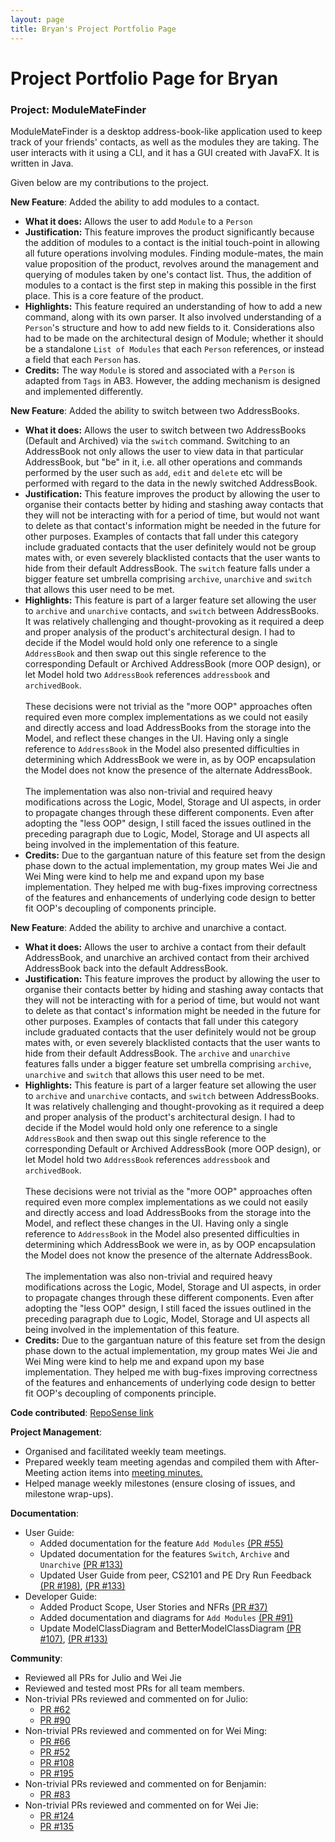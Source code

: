 ```yaml
---
layout: page
title: Bryan's Project Portfolio Page
---
```

# Project Portfolio Page for Bryan

### Project: ModuleMateFinder

ModuleMateFinder is a desktop address-book-like application used to keep track of your friends' contacts, as well as the modules they are taking. The user interacts with it using a CLI, and it has a GUI created with JavaFX. It is written in Java.

Given below are my contributions to the project.

**New Feature**: Added the ability to add modules to a contact.
   - **What it does:** Allows the user to add `Module` to a `Person`
   - **Justification:** This feature improves the product significantly because the addition of modules to a contact is the initial touch-point in allowing all future operations involving modules. Finding module-mates, the main value proposition of the product, revolves around the management and querying of modules taken by one's contact list. Thus, the addition of modules to a contact is the first step in making this possible in the first place. This is a core feature of the product.
   - **Highlights:** This feature required an understanding of how to add a new command, along with its own parser. It also involved understanding of a `Person`'s structure and how to add new fields to it. Considerations also had to be made on the architectural design of Module; whether it should be a standalone `List of Modules` that each `Person` references, or instead a field that each `Person` has.
   - **Credits:** The way `Module` is stored and associated with a `Person` is adapted from `Tags` in AB3. However, the adding mechanism is designed and implemented differently.
   

**New Feature**: Added the ability to switch between two AddressBooks.
  - **What it does:** Allows the user to switch between two AddressBooks (Default and Archived) via the `switch` command. Switching to an AddressBook not only allows the user to view data in that particular AddressBook, but "be" in it, i.e. all other operations and commands performed by the user such as `add`, `edit` and `delete` etc will be performed with regard to the data in the newly switched AddressBook.
  - **Justification:** This feature improves the product by allowing the user to organise their contacts better by hiding and stashing away contacts that they will not be interacting with for a period of time, but would not want to delete as that contact's information might be needed in the future for other purposes. Examples of contacts that fall under this category include graduated contacts that the user definitely would not be group mates with, or even severely blacklisted contacts that the user wants to hide from their default AddressBook. The `switch` feature falls under a bigger feature set umbrella comprising `archive`, `unarchive` and `switch` that allows this user need to be met.
  - **Highlights:** This feature is part of a larger feature set allowing the user to `archive` and `unarchive` contacts, and `switch` between AddressBooks. It was relatively challenging and thought-provoking as it required a deep and proper analysis of the product's architectural design. I had to decide if the Model would hold only one reference to a single `AddressBook` and then swap out this single reference to the corresponding Default or Archived AddressBook (more OOP design), or let Model hold two `AddressBook` references `addressbook` and `archivedBook`. 
                     <br><br>These decisions were not trivial as the "more OOP" approaches often required even more complex implementations as we could not easily and directly access and load AddressBooks from the storage into the Model, and reflect these changes in the UI. Having only a single reference to `AddressBook` in the Model also presented difficulties in determining which AddressBook we were in, as by OOP encapsulation the Model does not know the presence of the alternate AddressBook. 
                     <br><br>The implementation was also non-trivial and required heavy modifications across the Logic, Model, Storage and UI aspects, in order to propagate changes through these different components. Even after adopting the "less OOP" design, I still faced the issues outlined in the preceding paragraph due to Logic, Model, Storage and UI aspects all being involved in the implementation of this feature.
  - **Credits:** Due to the gargantuan nature of this feature set from the design phase down to the actual implementation, my group mates Wei Jie and Wei Ming were kind to help me and expand upon my base implementation. They helped me with bug-fixes improving correctness of the features and enhancements of underlying code design to better fit OOP's decoupling of components principle.


**New Feature**: Added the ability to archive and unarchive a contact.
  - **What it does:** Allows the user to archive a contact from their default AddressBook, and unarchive an archived contact from their archived AddressBook back into the default AddressBook.
  - **Justification:** This feature improves the product by allowing the user to organise their contacts better by hiding and stashing away contacts that they will not be interacting with for a period of time, but would not want to delete as that contact's information might be needed in the future for other purposes. Examples of contacts that fall under this category include graduated contacts that the user definitely would not be group mates with, or even severely blacklisted contacts that the user wants to hide from their default AddressBook. The `archive` and `unarchive` features falls under a bigger feature set umbrella comprising `archive`, `unarchive` and `switch` that allows this user need to be met.
  - **Highlights:** This feature is part of a larger feature set allowing the user to `archive` and `unarchive` contacts, and `switch` between AddressBooks. It was relatively challenging and thought-provoking as it required a deep and proper analysis of the product's architectural design. I had to decide if the Model would hold only one reference to a single `AddressBook` and then swap out this single reference to the corresponding Default or Archived AddressBook (more OOP design), or let Model hold two `AddressBook` references `addressbook` and `archivedBook`.
    <br><br>These decisions were not trivial as the "more OOP" approaches often required even more complex implementations as we could not easily and directly access and load AddressBooks from the storage into the Model, and reflect these changes in the UI. Having only a single reference to `AddressBook` in the Model also presented difficulties in determining which AddressBook we were in, as by OOP encapsulation the Model does not know the presence of the alternate AddressBook.
    <br><br>The implementation was also non-trivial and required heavy modifications across the Logic, Model, Storage and UI aspects, in order to propagate changes through these different components. Even after adopting the "less OOP" design, I still faced the issues outlined in the preceding paragraph due to Logic, Model, Storage and UI aspects all being involved in the implementation of this feature.
  - **Credits:** Due to the gargantuan nature of this feature set from the design phase down to the actual implementation, my group mates Wei Jie and Wei Ming were kind to help me and expand upon my base implementation. They helped me with bug-fixes improving correctness of the features and enhancements of underlying code design to better fit OOP's decoupling of components principle.


**Code contributed**: [RepoSense link](https://nus-cs2103-ay2122s2.github.io/tp-dashboard/?search=fantablack&sort=groupTitle&sortWithin=title&timeframe=commit&mergegroup=&groupSelect=groupByRepos&breakdown=true&checkedFileTypes=docs~functional-code~test-code~other&since=2022-02-18)


**Project Management**:
* Organised and facilitated weekly team meetings.
* Prepared weekly team meeting agendas and compiled them with After-Meeting action items into [meeting minutes.](https://drive.google.com/drive/folders/1sPGhs3vea9voPhYEhF4pVXfrG-D-iQWM?usp=sharing)
* Helped manage weekly milestones (ensure closing of issues, and milestone wrap-ups).

**Documentation**:
* User Guide:
  * Added documentation for the feature `Add Modules` [(PR #55)](https://github.com/AY2122S2-CS2103T-T13-4/tp/pull/55)
  * Updated documentation for the features `Switch`, `Archive` and `Unarchive` [(PR #133)](https://github.com/AY2122S2-CS2103T-T13-4/tp/pull/133)
  * Updated User Guide from peer, CS2101 and PE Dry Run Feedback [(PR #198)](https://github.com/AY2122S2-CS2103T-T13-4/tp/pull/198), [(PR #133)](https://github.com/AY2122S2-CS2103T-T13-4/tp/pull/133)
* Developer Guide:
  * Added Product Scope, User Stories and NFRs [(PR #37)](https://github.com/AY2122S2-CS2103T-T13-4/tp/pull/37)
  * Added documentation and diagrams for `Add Modules` [(PR #91)](https://github.com/AY2122S2-CS2103T-T13-4/tp/pull/91)
  * Update ModelClassDiagram and BetterModelClassDiagram [(PR #107)](https://github.com/AY2122S2-CS2103T-T13-4/tp/pull/107), [(PR #133)](https://github.com/AY2122S2-CS2103T-T13-4/tp/pull/133)
  
**Community**:
* Reviewed all PRs for Julio and Wei Jie
* Reviewed and tested most PRs for all team members.
* Non-trivial PRs reviewed and commented on for Julio:
  * [PR #62](https://github.com/AY2122S2-CS2103T-T13-4/tp/pull/62)
  * [PR #90](https://github.com/AY2122S2-CS2103T-T13-4/tp/pull/90)
* Non-trivial PRs reviewed and commented on for Wei Ming:
  * [PR #66](https://github.com/AY2122S2-CS2103T-T13-4/tp/pull/66)
  * [PR #52](https://github.com/AY2122S2-CS2103T-T13-4/tp/pull/52)
  * [PR #108](https://github.com/AY2122S2-CS2103T-T13-4/tp/pull/108)
  * [PR #195](https://github.com/AY2122S2-CS2103T-T13-4/tp/pull/195)
* Non-trivial PRs reviewed and commented on for Benjamin:
  * [PR #83](https://github.com/AY2122S2-CS2103T-T13-4/tp/pull/83)
* Non-trivial PRs reviewed and commented on for Wei Jie:
  * [PR #124](https://github.com/AY2122S2-CS2103T-T13-4/tp/pull/124)
  * [PR #135](https://github.com/AY2122S2-CS2103T-T13-4/tp/pull/135)
  

